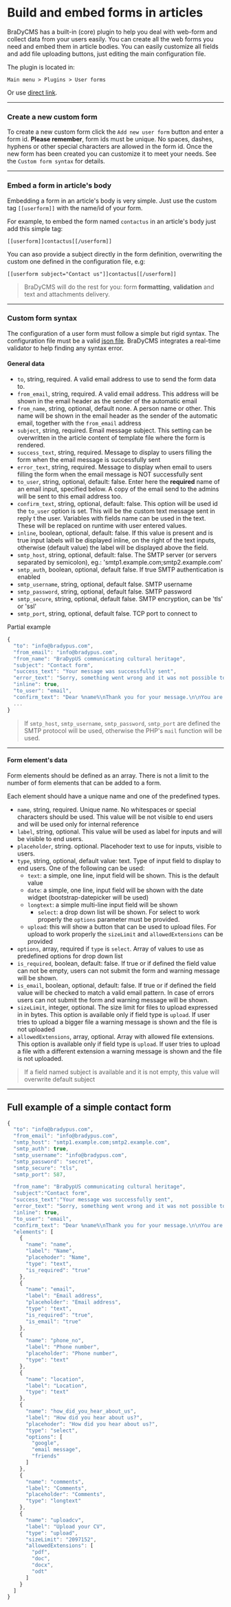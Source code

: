 # Build and embed forms in articles

BraDyCMS has a built-in (core) plugin to help you deal with web-form and collect
data from your users easily.
You can create all the web forms you need and embed them in article bodies.
You can easily customize all fields and add file uploading buttons, just editing
the main configuration file.

The plugin is located in:

    Main menu > Plugins > User forms
Or use [direct link](#userform/view).

---

### Create a new custom form

To create a new custom form click the `Add new user form` button and enter a form id.
**Please remember**, form ids must be unique. No spaces, dashes, hyphens or
other special characters are allowed in the form id. Once the new form has been
created you can customize it to meet your needs. See the `Custom form syntax` for
details.

---

### Embed a form in article's body

Embedding a form in an article's body is very simple. Just use the custom tag
`[[userform]]` with the name/id of your form.

For example, to embed the form named `contactus` in an article's body just
add this simple tag:

    [[userform]]contactus[[/userform]]
You can aso provide a subject directly in the form definition, overwriting
the custom one defined in the configuration file, e.g:

    [[userform subject="Contact us"]]contactus[[/userform]]

> BraDyCMS will do the rest for you: form **formatting**, **validation** and
text and attachments delivery.

---

### Custom form syntax
The configuration of a user form must follow a simple but rigid syntax.
The configuration file must be a valid [json file](http://www.json.org/).
BraDyCMS integrates a real-time validator to help finding any syntax error.



#### General data

- `to`, string, required. A valid email address to use to send the form data to.
- `from_email`, string, required. A valid email address. This address will be
shown in the email header as the sender of the automatic email
- `from_name`, string, optional, default none. A person name or other. This name
will be  shown in the email header as the sender of the automatic email, together
with the `from_email` address
- `subject`, string, required. Email message subject. This setting can be
overwritten in the article content of template file where the form is rendered.
- `success_text`, string, required. Message to display to users filling the
form when the email message is successfully sent
- `error_text`, string, required. Message to display when email to users filling
the form when the email message is NOT successfully sent
- `to_user`, string, optional, default: false. Enter here the **required** name
of an email input, specified below. A copy of the email send to the admins will
be sent to this email address too.
- `confirm_text`, string, optional, default: false. This option will be used id the
`to_user` option is set. This will be the custom text message sent in reply t the user.
Variables with fields name can be used in the text. These will be replaced on runtime
with user entered values.
- `inline`, boolean, optional, default: false. If this value is present and is true input
labels will be displayed inline, on the right of the text inputs, otherwise
(default value) the label will be displayed above the field.
- `smtp_host`, string, optional, default: false. The SMTP server (or servers separated by semicolon), eg.: 'smtp1.example.com;smtp2.example.com'
- `smtp_auth`, boolean, optional, default false. If true SMTP authentication is enabled
- `smtp_username`, string, optional, default false. SMTP username
- `smtp_password`, string, optional, default false. SMTP password
- `smtp_secure`, string, optional, default false. SMTP encryption, can be 'tls' or 'ssl'
- `smtp_port`, string, optional, default false. TCP port to connect to

Partial example
```javascript
{
  "to": "info@bradypus.com",
  "from_email": "info@bradypus.com",
  "from_name": "BraDypUS communicating cultural heritage",
  "subject": "Contact form",
  "success_text": "Your message was successfully sent",
  "error_text": "Sorry, something went wrong and it was not possible to send your message"
  "inline": true,
  "to_user": "email",
  "confirm_text": "Dear %name%\nThank you for your message.\n\nYou are receiving this message because you filled a form on our site. If you did not, please report this abuse at info@bradypus.net.\n\nRegards\nBraDypUS team",
  ...
}
```

> If `smtp_host`, `smtp_username`, `smtp_password`, `smtp_port` are defined the SMTP protocol will be used, otherwise the PHP's `mail` function will be used.

---

#### Form element's data

Form elements should be defined as an array. There is not a limit to the number of form elements that can be added to a form.

Each element should have a unique name and one of the predefined types.

- `name`, string, required. Unique name. No whitespaces or special characters
should be used. This value will be not visible to end users and will be used
only for internal reference
- `label`, string, optional. This value will be used as label for inputs and will
be visible to end users.
- `placeholder`, string. optional. Placehoder text to use for inputs, visible to users.
- `type`, string, optional, default value: text. Type of input field to display to end users. One of the following can be used:
  - `text`: a simple, one line, input field will be shown. This is the default value
  - `date`: a simple, one line, input field will be shown with the date widget (bootstrap-datepicker will be used)
  - `longtext`: a simple multi-line input field will be shown
	- `select`: a drop down list will be shown. For select to work properly
the `options` parameter must be provided.
  - `upload`: this will show a button that can be used to upload files.
For upload to work properly the `sizeLimit` and `allowedExtensions` can be provided
- `options`, array, required if `type` is `select`. Array of values to use as
predefined options for drop down list
- `is_required`, boolean, default: false. If true or if defined the field
value can not be empty, users can not submit the form and warning message will be shown.
- `is_email`, boolean, optional, default: false. If true or if defined the field
value will be checked to match a valid email pattern. In case of errors
users can not submit the form and warning message will be shown.
- `sizeLimit`, integer, optional. The size limit for files to upload expressed in in bytes.
This option is available only if field type is `upload`. If user tries to upload a
bigger file a warning message is shown and the file is not uploaded
- `allowedExtensions`, array, optional. Array with allowed file extensions.
This option is available only if field type is `upload`. If user tries to upload
a file with a different extension a warning message is shown and the file is not uploaded.

> If a field named subject is available and it is not empty, this value will overwrite default subject

----

## Full example of a simple contact form

```javascript
{
  "to": "info@bradypus.com",
  "from_email": "info@bradypus.com",
  "smtp_host": "smtp1.example.com;smtp2.example.com",
  "smtp_auth": true,
  "smtp_username": "info@bradypus.com",
  "smtp_password": "secret",
  "smtp_secure": "tls",
  "smtp_port": 587,

  "from_name": "BraDypUS communicating cultural heritage",
  "subject":"Contact form",
  "success_text":"Your message was successfully sent",
  "error_text": "Sorry, something went wrong and it was not possible to send your message"
  "inline": true,
  "to_user": "email",
  "confirm_text": "Dear %name%\nThank you for your message.\n\nYou are receiving this message because you filled a form on our site. If you did not, please report this abuse at info@bradypus.net.\n\nRegards\nBraDypUS team",
  "elements": [
    {
      "name": "name",
      "label": "Name",
      "placehoder": "Name",
      "type": "text",
      "is_required": "true"
    },
    {
      "name": "email",
      "label": "Email address",
      "placeholder": "Email address",
      "type": "text",
      "is_required": "true",
      "is_email": "true"
    },
    {
      "name": "phone_no",
      "label": "Phone number",
      "placeholder": "Phone number",
      "type": "text"
    },
    {
      "name": "location",
      "label": "Location",
      "type": "text"
    },
    {
      "name": "how_did_you_hear_about_us",
      "label": "How did you hear about us?",
      "placehoder": "How did you hear about us?",
      "type": "select",
      "options": [
        "google",
        "email message",
        "friends"
      ]
    },
    {
      "name": "comments",
      "label": "Comments",
      "placeholder": "Comments",
      "type": "longtext"
    },
    {
      "name": "uploadcv",
      "label": "Upload your CV",
      "type": "upload",
      "sizeLimit": "2097152",
      "allowedExtensions": [
        "pdf",
        "doc",
        "docx",
        "odt"
      ]
    }
  ]
}
```
